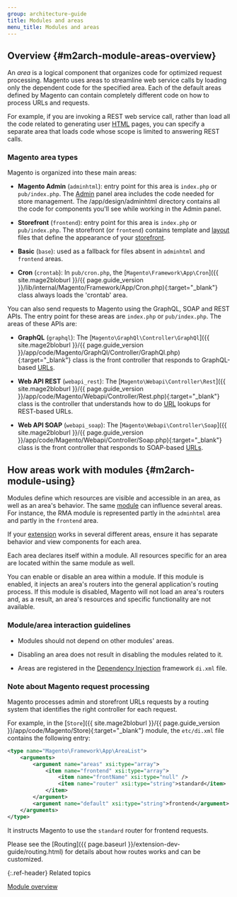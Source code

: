 ```yaml
---
group: architecture-guide
title: Modules and areas
menu_title: Modules and areas
---
```


## Overview {#m2arch-module-areas-overview}

An *area* is a logical component that organizes code for optimized request processing. Magento uses areas to streamline web service calls by loading only the dependent code for the specified area.  Each of the default areas defined by Magento can contain completely different code on how to process URLs and requests.

For example, if you are invoking a REST web service call, rather than load all the code related to generating user [HTML](https://glossary.magento.com/html) pages, you can specify a separate area that loads code whose scope is limited to answering  REST calls.

### Magento area types

Magento is organized into these main areas:

*  **Magento Admin** (`adminhtml`): entry point for this area is `index.php` or `pub/index.php`. The [Admin](https://glossary.magento.com/admin) panel area includes the code needed for store management. The /app/design/adminhtml directory contains all the code for components you'll see while working in the Admin panel.

*  **Storefront** (`frontend`): entry point for this area is `index.php` or `pub/index.php`. The storefront (or `frontend`)  contains template and [layout](https://glossary.magento.com/layout) files that define the appearance of your [storefront](https://glossary.magento.com/storefront).

*  **Basic** (`base`): used as a fallback for files absent in `adminhtml` and `frontend` areas.

*  **Cron** (`crontab`): In `pub/cron.php`, the [`Magento\Framework\App\Cron`]({{ site.mage2bloburl }}/{{ page.guide_version }}/lib/internal/Magento/Framework/App/Cron.php){:target="_blank"} class always loads the 'crontab' area.

You can also send requests to Magento using the GraphQL, SOAP and REST APIs. The entry point for these areas are `index.php` or `pub/index.php`. The areas of these APIs are:

*  **GraphQL** (`graphql`): The [`Magento\GraphQl\Controller\GraphQl`]({{ site.mage2bloburl }}/{{ page.guide_version }}/app/code/Magento/GraphQl/Controller/GraphQl.php){:target="_blank"} class is the front controller that responds to GraphQL-based [URLs](https://glossary.magento.com/url). 

*  **Web API REST** (`webapi_rest`): The [`Magento\Webapi\Controller\Rest`]({{ site.mage2bloburl }}/{{ page.guide_version }}/app/code/Magento/Webapi/Controller/Rest.php){:target="_blank"} class is the controller that understands how to do [URL](https://glossary.magento.com/url) lookups for REST-based URLs.

*  **Web API SOAP** (`webapi_soap`): The [`Magento\Webapi\Controller\Soap`]({{ site.mage2bloburl }}/{{ page.guide_version }}/app/code/Magento/Webapi/Controller/Soap.php){:target="_blank"} class is the front controller that responds to SOAP-based [URLs](https://glossary.magento.com/url).

## How areas work with modules {#m2arch-module-using}

Modules define which resources are visible and accessible in an area, as well as an area's behavior. The same [module](https://glossary.magento.com/module) can influence several areas. For instance, the RMA module is represented partly in the `adminhtml` area and partly in the `frontend` area.

If your [extension](https://glossary.magento.com/extension) works in several different areas, ensure it has separate behavior and view components for each area.

Each area declares itself within a module. All resources specific for an area are located within the same module as well.

You can enable or disable an area within a module. If this module is enabled, it injects an area's routers into the general application's routing process. If this module is disabled, Magento will not load an area's routers and, as a result, an area's resources and specific functionality are not available.

### Module/area interaction guidelines

*  Modules should not depend on other modules' areas.

*  Disabling an area does not result in disabling the modules related to it.

*  Areas are registered in the [Dependency Injection](https://glossary.magento.com/dependency-injection) framework `di.xml` file.

### Note about Magento request processing

Magento processes admin and storefront URLs requests by a routing system that identifies the right controller for each request.

For example, in the [`Store`]({{ site.mage2bloburl }}/{{ page.guide_version }}/app/code/Magento/Store){:target="_blank"} module, the `etc/di.xml` file contains the following entry:

```xml
<type name="Magento\Framework\App\AreaList">
    <arguments>
        <argument name="areas" xsi:type="array">
            <item name="frontend" xsi:type="array">
                <item name="frontName" xsi:type="null" />
                <item name="router" xsi:type="string">standard</item>
            </item>
        </argument>
        <argument name="default" xsi:type="string">frontend</argument>
    </arguments>
</type>
```

It instructs Magento to use the `standard` router for frontend requests.

Please see the [Routing]({{ page.baseurl }}/extension-dev-guide/routing.html) for details about how routes works and can be customized.

{:.ref-header}
Related topics

[Module overview]({{page.baseurl}}/architecture/archi_perspectives/components/modules/mod_intro.html)
